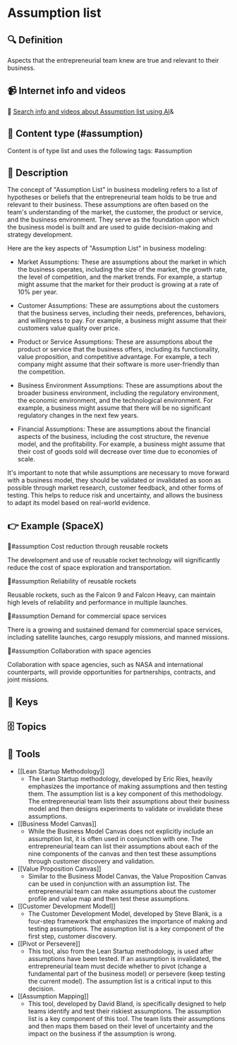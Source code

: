 
# Assumption list


## 🔍 Definition
Aspects that the entrepreneurial team knew are true and relevant to their business.


## 📹 Internet info and videos
🤖 [Search info and videos about Assumption list using AI](https://www.perplexity.ai/search?q=videos+about+Assumption+list:+Aspects+that+the+entrepreneurial+team+knew+are+true+and+relevant+to+their+business.
)&

## 📰 Content type (#assumption)
Content is of type list and uses the following tags: #assumption


## 📖 Description
The concept of "Assumption List" in business modeling refers to a list of hypotheses or beliefs that the entrepreneurial team holds to be true and relevant to their business. These assumptions are often based on the team's understanding of the market, the customer, the product or service, and the business environment. They serve as the foundation upon which the business model is built and are used to guide decision-making and strategy development.

Here are the key aspects of "Assumption List" in business modeling:

- Market Assumptions: These are assumptions about the market in which the business operates, including the size of the market, the growth rate, the level of competition, and the market trends. For example, a startup might assume that the market for their product is growing at a rate of 10% per year.

- Customer Assumptions: These are assumptions about the customers that the business serves, including their needs, preferences, behaviors, and willingness to pay. For example, a business might assume that their customers value quality over price.

- Product or Service Assumptions: These are assumptions about the product or service that the business offers, including its functionality, value proposition, and competitive advantage. For example, a tech company might assume that their software is more user-friendly than the competition.

- Business Environment Assumptions: These are assumptions about the broader business environment, including the regulatory environment, the economic environment, and the technological environment. For example, a business might assume that there will be no significant regulatory changes in the next few years.

- Financial Assumptions: These are assumptions about the financial aspects of the business, including the cost structure, the revenue model, and the profitability. For example, a business might assume that their cost of goods sold will decrease over time due to economies of scale.

It's important to note that while assumptions are necessary to move forward with a business model, they should be validated or invalidated as soon as possible through market research, customer feedback, and other forms of testing. This helps to reduce risk and uncertainty, and allows the business to adapt its model based on real-world evidence.

## 👉 Example (SpaceX)

🔮#assumption Cost reduction through reusable rockets

The development and use of reusable rocket technology will significantly reduce the cost of space exploration and transportation.

🔮#assumption Reliability of reusable rockets

Reusable rockets, such as the Falcon 9 and Falcon Heavy, can maintain high levels of reliability and performance in multiple launches.

🔮#assumption Demand for commercial space services

There is a growing and sustained demand for commercial space services, including satellite launches, cargo resupply missions, and manned missions.

🔮#assumption Collaboration with space agencies

Collaboration with space agencies, such as NASA and international counterparts, will provide opportunities for partnerships, contracts, and joint missions.



## 🔑 Keys



## 🗄️ Topics


## 🧰 Tools
- [[Lean Startup Methodology]]
  - The Lean Startup methodology, developed by Eric Ries, heavily emphasizes the importance of making assumptions and then testing them. The assumption list is a key component of this methodology. The entrepreneurial team lists their assumptions about their business model and then designs experiments to validate or invalidate these assumptions.
- [[Business Model Canvas]]
  - While the Business Model Canvas does not explicitly include an assumption list, it is often used in conjunction with one. The entrepreneurial team can list their assumptions about each of the nine components of the canvas and then test these assumptions through customer discovery and validation.
- [[Value Proposition Canvas]]
  - Similar to the Business Model Canvas, the Value Proposition Canvas can be used in conjunction with an assumption list. The entrepreneurial team can make assumptions about the customer profile and value map and then test these assumptions.
- [[Customer Development Model]]
  - The Customer Development Model, developed by Steve Blank, is a four-step framework that emphasizes the importance of making and testing assumptions. The assumption list is a key component of the first step, customer discovery.
- [[Pivot or Persevere]]
  - This tool, also from the Lean Startup methodology, is used after assumptions have been tested. If an assumption is invalidated, the entrepreneurial team must decide whether to pivot (change a fundamental part of the business model) or persevere (keep testing the current model). The assumption list is a critical input to this decision.
- [[Assumption Mapping]]
  - This tool, developed by David Bland, is specifically designed to help teams identify and test their riskiest assumptions. The assumption list is a key component of this tool. The team lists their assumptions and then maps them based on their level of uncertainty and the impact on the business if the assumption is wrong.
